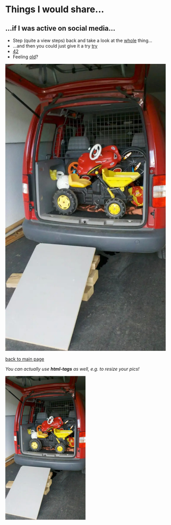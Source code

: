 # Things I would share...
## ...if I was active on social media...

* Step (quite a view steps) back and take a look at the [whole](https://www.thalia.at/shop/home/artikeldetails/A1055861813) thing...
* ...and then you could just give it a try [try](https://www.thalia.at/shop/home/artikeldetails/A1059252379)
* [42](https://www.imdb.com/de/title/tt0118715/)
* Feeling [old](young.md)?

![children packing up the car](./img_1_1748932453661.jpg)

[back to main page](index.md)


*You can actually use __html-tags__ as well, e.g. to resize your pics!*

<img src="./img_1_1748932453661.jpg" alt="children packing up the car" width="50%">